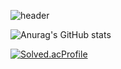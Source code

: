 ![header](https://capsule-render.vercel.app/api?&type=waving&color=auto&text=신입백엔드%20개발자를%20꿈꾸는%20장근영입니다.&height=100&fontSize=30)

![Anurag's GitHub stats](https://github-readme-stats.vercel.app/api?username=genesis12345678&show_icons=true&theme=vue-dark)

[![Solved.acProfile](http://mazassumnida.wtf/api/v2/generate_badge?boj=BOJ)](https://solved.ac/jyj9892)
